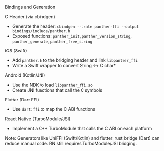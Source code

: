 Bindings and Generation

C Header (via cbindgen)
- Generate the header: `cbindgen --crate panther-ffi --output bindings/include/panther.h`
- Exposed functions: `panther_init`, `panther_version_string`, `panther_generate`, `panther_free_string`

iOS (Swift)
- Add `panther.h` to the bridging header and link `libpanther_ffi`
- Write a Swift wrapper to convert String <-> C char*

Android (Kotlin/JNI)
- Use the NDK to load `libpanther_ffi.so`
- Create JNI functions that call the C symbols

Flutter (Dart FFI)
- Use `dart:ffi` to map the C ABI functions

React Native (TurboModule/JSI)
- Implement a C++ TurboModule that calls the C ABI on each platform

Note: Generators like UniFFI (Swift/Kotlin) and flutter_rust_bridge (Dart) can reduce manual code. RN still requires TurboModule/JSI bridging.
